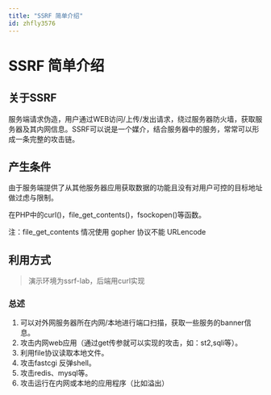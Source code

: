 ```yaml
---
title: "SSRF 简单介绍"
id: zhfly3576
---
```


# SSRF 简单介绍

## 关于SSRF

服务端请求伪造，用户通过WEB访问/上传/发出请求，绕过服务器防火墙，获取服务器及其内网信息。SSRF可以说是一个媒介，结合服务器中的服务，常常可以形成一条完整的攻击链。

## 产生条件

由于服务端提供了从其他服务器应用获取数据的功能且没有对用户可控的目标地址做过虑与限制。

在PHP中的curl()，file_get_contents()，fsockopen()等函数。

注：file_get_contents 情况使用 gopher 协议不能 URLencode

## 利用方式

> 演示环境为ssrf-lab，后端用curl实现

### 总述

1.  可以对外网服务器所在内网/本地进行端口扫描，获取一些服务的banner信息。
2.  攻击内网web应用（通过get传参就可以实现的攻击，如：st2,sqli等）。
3.  利用file协议读取本地文件。
4.  攻击fastcgi 反弹shell。
5.  攻击redis、mysql等。
6.  攻击运行在内网或本地的应用程序（比如溢出）